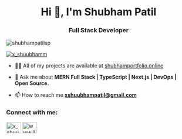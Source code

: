 <h1 align="center">Hi 👋, I'm Shubham Patil</h1>
<h3 align="center">Full Stack Developer</h3>
<!-- <img align="right" alt="Coding" width="400" src="https://cdn.dribbble.com/users/1162077/screenshots/3848914/programmer.gif" -->

<p align="left"> <img src="https://komarev.com/ghpvc/?username=shubhampatilsp&label=Profile%20views&color=0e75b6&style=flat" alt="shubhampatilsp" /> </p>

<p align="left"> <a href="https://twitter.com/x__shubham" target="blank"><img src="https://img.shields.io/twitter/follow/x_shuubhamm?logo=twitter&style=for-the-badge" alt="x_shuubhamm" /></a> </p>

- 👨‍💻 All of my projects are available at [shubhamportfolio.online](https://www.shubhamportfolio.online/)

- 💬 Ask me about **MERN Full Stack | TypeScript | Next.js | DevOps | Open Source.**

- 📫 How to reach me **xshuubhampatil@gmail.com**

<h3 align="left">Connect with me:</h3>
<p align="left">
<a href="https://twitter.com/x_shuubhamm" target="blank"><img align="center" src="https://raw.githubusercontent.com/rahuldkjain/github-profile-readme-generator/master/src/images/icons/Social/twitter.svg" alt="x_shuubhamm" height="30" width="40" /></a>
<a href="https://linkedin.com/in/www.linkedin.com/in/shubham-patil-8494982b0" target="blank"><img align="center" src="https://raw.githubusercontent.com/rahuldkjain/github-profile-readme-generator/master/src/images/icons/Social/linked-in-alt.svg" alt="www.linkedin.com/in/shubham-patil-8494982b0" height="30" width="40" /></a>
</p>

<!-- ****<h3 align="left">Languages and Tools:</h3>
<p align="left">
  <a href="https://aws.amazon.com" target="_blank" rel="noreferrer">
    <img src="https://raw.githubusercontent.com/devicons/devicon/master/icons/amazonwebservices/amazonwebservices-original-wordmark.svg" alt="aws" width="40" height="40" style="margin-right: 10px;"/>
  </a>
  <a href="https://www.docker.com/" target="_blank" rel="noreferrer">
    <img src="https://raw.githubusercontent.com/devicons/devicon/master/icons/docker/docker-original-wordmark.svg" alt="docker" width="40" height="40" style="margin-right: 10px;"/>
  </a>
  <a href="https://www.figma.com/" target="_blank" rel="noreferrer">
    <img src="https://www.vectorlogo.zone/logos/figma/figma-icon.svg" alt="figma" width="40" height="40" style="margin-right: 10px;"/>
  </a>
  <a href="https://developer.mozilla.org/en-US/docs/Web/JavaScript" target="_blank" rel="noreferrer">
    <img src="https://raw.githubusercontent.com/devicons/devicon/master/icons/javascript/javascript-original.svg" alt="javascript" width="40" height="40" style="margin-right: 10px;"/>
  </a>
  <a href="https://kafka.apache.org/" target="_blank" rel="noreferrer">
    <img src="https://www.vectorlogo.zone/logos/apache_kafka/apache_kafka-icon.svg" alt="kafka" width="40" height="40" style="margin-right: 10px;"/>
  </a>
  <a href="https://kubernetes.io" target="_blank" rel="noreferrer">
    <img src="https://www.vectorlogo.zone/logos/kubernetes/kubernetes-icon.svg" alt="kubernetes" width="40" height="40" style="margin-right: 10px;"/>
  </a>
  <a href="https://www.mongodb.com/" target="_blank" rel="noreferrer">
    <img src="https://raw.githubusercontent.com/devicons/devicon/master/icons/mongodb/mongodb-original-wordmark.svg" alt="mongodb" width="40" height="40" style="margin-right: 10px;"/>
  </a>
  <a href="https://nextjs.org/" target="_blank" rel="noreferrer">
    <img src="https://cdn.worldvectorlogo.com/logos/nextjs-2.svg" alt="nextjs" width="40" height="40" style="margin-right: 10px;"/>
  </a>
  <a href="https://nodejs.org" target="_blank" rel="noreferrer">
    <img src="https://raw.githubusercontent.com/devicons/devicon/master/icons/nodejs/nodejs-original-wordmark.svg" alt="nodejs" width="40" height="40" style="margin-right: 10px;"/>
  </a>
  <a href="https://www.postgresql.org" target="_blank" rel="noreferrer">
    <img src="https://raw.githubusercontent.com/devicons/devicon/master/icons/postgresql/postgresql-original-wordmark.svg" alt="postgresql" width="40" height="40" style="margin-right: 10px;"/>
  </a>
  <a href="https://reactjs.org/" target="_blank" rel="noreferrer">
    <img src="https://raw.githubusercontent.com/devicons/devicon/master/icons/react/react-original-wordmark.svg" alt="react" width="40" height="40" style="margin-right: 10px;"/>
  </a>
  <a href="https://redis.io" target="_blank" rel="noreferrer">
    <img src="https://raw.githubusercontent.com/devicons/devicon/master/icons/redis/redis-original-wordmark.svg" alt="redis" width="40" height="40" style="margin-right: 10px;"/>
  </a>
  <a href="https://www.typescriptlang.org/" target="_blank" rel="noreferrer">
    <img src="https://raw.githubusercontent.com/devicons/devicon/master/icons/typescript/typescript-original.svg" alt="typescript" width="40" height="40" style="margin-right: 10px;"/>
  </a>
</p>




<p><img align="left" src="https://github-readme-stats.vercel.app/api/top-langs?username=shubhampatilsp&show_icons=true&locale=en&layout=compact" alt="shubhampatilsp" /></p>

<p><img align="center" src="https://github-readme-streak-stats.herokuapp.com/?user=shubhampatilsp&" alt="shubhampatilsp" /></p> -->

